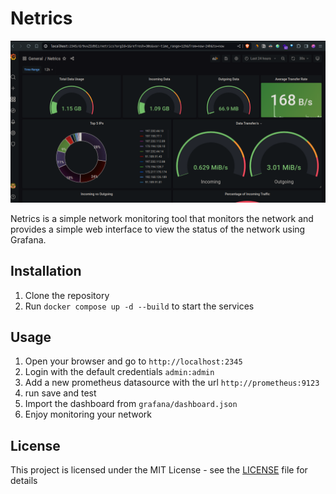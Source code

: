 # Netrics
<!-- image  from grafana/image.png -->
![Netrics](grafana/image.png)

Netrics is a simple network monitoring tool that monitors the network and provides a simple web interface to view the status of the network using Grafana.

## Installation

1. Clone the repository
2. Run `docker compose up -d --build` to start the services

## Usage

1. Open your browser and go to `http://localhost:2345`
2. Login with the default credentials `admin:admin`
3. Add a new prometheus datasource with the url `http://prometheus:9123`
4. run save and test
5. Import the dashboard from `grafana/dashboard.json`
6. Enjoy monitoring your network

## License

This project is licensed under the MIT License - see the [LICENSE](LICENSE) file for details